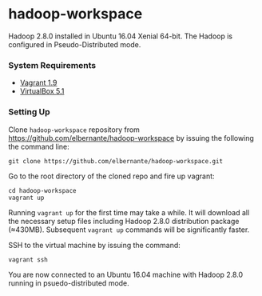 # hadoop-workspace
Hadoop 2.8.0 installed in Ubuntu 16.04 Xenial 64-bit. The Hadoop is configured in Pseudo-Distributed mode.

### System Requirements
- [Vagrant 1.9](https://www.vagrantup.com/downloads.html)
- [VirtualBox 5.1](https://www.virtualbox.org/wiki/Downloads)

### Setting Up
Clone `hadoop-workspace` repository from https://github.com/elbernante/hadoop-workspace by issuing the following the command line:

```
git clone https://github.com/elbernante/hadoop-workspace.git
```

Go to the root directory of the cloned repo and fire up vagrant:

```
cd hadoop-workspace
vagrant up
```

Running `vagrant up` for the first time may take a while. It will download all the necessary setup files including Hadoop 2.8.0 distribution package (≈430MB). Subsequent `vagrant up` commands will be significantly faster.

SSH to the virtual machine by issuing the command:

```
vagrant ssh
```

You are now connected to an Ubuntu 16.04 machine with Hadoop 2.8.0 running in psuedo-distributed mode.
